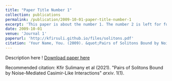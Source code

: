 ```yaml
---
title: "Paper Title Number 1"
collection: publications
permalink: /publication/2009-10-01-paper-title-number-1
excerpt: 'This paper is about the number 1. The number 2 is left for future work.'
date: 2009-10-01
venue: 'Journal 1'
paperurl: 'http://kfirsuli.github.io/files/solitons.pdf'
citation: 'Your Name, You. (2009). &quot;Pairs of Solitons Bound by Noise-Mediated Casimir-Like Interactions&quot; <i>Journal 1</i>. 1(1).'
---
```

Description here !
[Download paper here](http://kifrsuli.github.io/files/solitons.pdf)

Recommended citation: Kfir Sulimany et al (2021). "Pairs of Solitons Bound by Noise-Mediated Casimir-Like Interactions" <i>arxiv</i>. 1(1).

